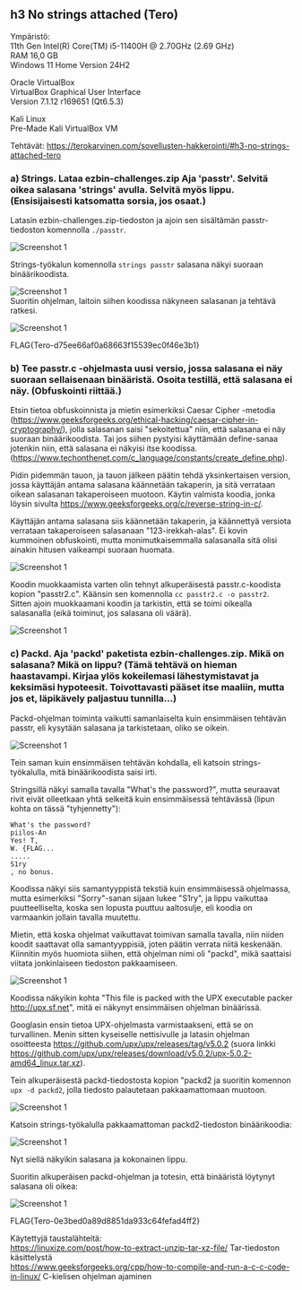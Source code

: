 ## h3 No strings attached (Tero)
Ympäristö:  
11th Gen Intel(R) Core(TM) i5-11400H @ 2.70GHz (2.69 GHz)  
RAM 16,0 GB  
Windows 11 Home Version 24H2  

Oracle VirtualBox  
VirtualBox Graphical User Interface  
Version 7.1.12 r169651 (Qt6.5.3)  

Kali Linux  
Pre-Made Kali VirtualBox VM  

Tehtävät: https://terokarvinen.com/sovellusten-hakkerointi/#h3-no-strings-attached-tero

### a) Strings. Lataa ezbin-challenges.zip Aja 'passtr'. Selvitä oikea salasana 'strings' avulla. Selvitä myös lippu. (Ensisijaisesti katsomatta sorsia, jos osaat.)

Latasin ezbin-challenges.zip-tiedoston ja ajoin sen sisältämän passtr-tiedoston komennolla `./passtr`.

![Screenshot 1](h3_u4.png)

Strings-työkalun komennolla `strings passtr` salasana näkyi suoraan binäärikoodista.

![Screenshot 1](h3_u2.png)  
Suoritin ohjelman, laitoin siihen koodissa näkyneen salasanan ja tehtävä ratkesi.

![Screenshot 1](h3_u3.png)

FLAG{Tero-d75ee66af0a68663f15539ec0f46e3b1}
  
### b) Tee passtr.c -ohjelmasta uusi versio, jossa salasana ei näy suoraan sellaisenaan binääristä. Osoita testillä, että salasana ei näy. (Obfuskointi riittää.)

Etsin tietoa obfuskoinnista ja mietin esimerkiksi Caesar Cipher -metodia (https://www.geeksforgeeks.org/ethical-hacking/caesar-cipher-in-cryptography/), jolla salasanan saisi "sekoitettua" niin, että salasana ei näy suoraan binäärikoodista. Tai jos siihen pystyisi käyttämään define-sanaa jotenkin niin, että salasana ei näkyisi itse koodissa. (https://www.techonthenet.com/c_language/constants/create_define.php).

Pidin pidemmän tauon, ja tauon jälkeen päätin tehdä yksinkertaisen version, jossa käyttäjän antama salasana käännetään takaperin, ja sitä verrataan oikean salasanan takaperoiseen muotoon. Käytin valmista koodia, jonka löysin sivulta https://www.geeksforgeeks.org/c/reverse-string-in-c/.

Käyttäjän antama salasana siis käännetään takaperin, ja käännettyä versiota verrataan takaperoiseen salasanaan "123-irekkah-alas". Ei kovin kummoinen obfuskointi, mutta monimutkaisemmalla salasanalla sitä olisi ainakin hitusen vaikeampi suoraan huomata.

![Screenshot 1](h3_rev.png)

Koodin muokkaamista varten olin tehnyt alkuperäisestä passtr.c-koodista kopion "passtr2.c". Käänsin sen komennolla ``cc passtr2.c -o passtr2``. Sitten ajoin muokkaamani koodin ja tarkistin, että se toimi oikealla salasanalla (eikä toiminut, jos salasana oli väärä).

![Screenshot 1](h3_vikab.png)

### c) Packd. Aja 'packd' paketista ezbin-challenges.zip. Mikä on salasana? Mikä on lippu? (Tämä tehtävä on hieman haastavampi. Kirjaa ylös kokeilemasi lähestymistavat ja keksimäsi hypoteesit. Toivottavasti pääset itse maaliin, mutta jos et, läpikävely paljastuu tunnilla...)

Packd-ohjelman toiminta vaikutti samanlaiselta kuin ensimmäisen tehtävän passtr, eli kysytään salasana ja tarkistetaan, oliko se oikein.

![Screenshot 1](h3_packd1.png)

Tein saman kuin ensimmäisen tehtävän kohdalla, eli katsoin strings-työkalulla, mitä binäärikoodista saisi irti.

Stringsillä näkyi samalla tavalla "What's the password?", mutta seuraavat rivit eivät olleetkaan yhtä selkeitä kuin ensimmäisessä tehtävässä (lipun kohta on tässä "tyhjennetty"):

```
What's the password?
piilos-An
Yes! T,
W. {FLAG...
.....
S1ry
, no bonus.
```

Koodissa näkyi siis samantyyppistä tekstiä kuin ensimmäisessä ohjelmassa, mutta esimerkiksi "Sorry"-sanan sijaan lukee "S1ry", ja lippu vaikuttaa puutteelliselta, koska sen lopusta puuttuu aaltosulje, eli koodia on varmaankin jollain tavalla muutettu. 

Mietin, että koska ohjelmat vaikuttavat toimivan samalla tavalla, niin niiden koodit saattavat olla samantyyppisiä, joten päätin verrata niitä keskenään. Kiinnitin myös huomiota siihen, että ohjelman nimi oli "packd", mikä saattaisi viitata jonkinlaiseen tiedoston pakkaamiseen.

![Screenshot 1](h3_compb.png)

Koodissa näkyikin kohta "This file is packed with the UPX executable packer http://upx.sf.net", mitä ei näkynyt ensimmäisen ohjelman binäärissä.

Googlasin ensin tietoa UPX-ohjelmasta varmistaakseni, että se on turvallinen. Menin sitten kyseiselle nettisivulle ja latasin ohjelman osoitteesta https://github.com/upx/upx/releases/tag/v5.0.2 (suora linkki https://github.com/upx/upx/releases/download/v5.0.2/upx-5.0.2-amd64_linux.tar.xz). 

Tein alkuperäisestä packd-tiedostosta kopion "packd2 ja suoritin komennon `upx -d packd2`, jolla tiedosto palautetaan pakkaamattomaan muotoon.

![Screenshot 1](h3_unpacked.png)

Katsoin strings-työkalulla pakkaamattoman packd2-tiedoston binäärikoodia:

![Screenshot 1](h3_nas.png)

Nyt siellä näkyikin salasana ja kokonainen lippu.

Suoritin alkuperäisen packd-ohjelman ja totesin, että binääristä löytynyt salasana oli oikea:

![Screenshot 1](h3_nas2.png)

FLAG{Tero-0e3bed0a89d8851da933c64fefad4ff2}

Käytettyjä taustalähteitä:  
https://linuxize.com/post/how-to-extract-unzip-tar-xz-file/   Tar-tiedoston käsittelystä  
https://www.geeksforgeeks.org/cpp/how-to-compile-and-run-a-c-c-code-in-linux/ C-kielisen ohjelman ajaminen
